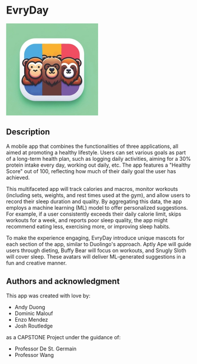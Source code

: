 # EvryDay

![Alt text](Abstracked.jpg)

## Description

A mobile app that combines the functionalities of three applications, all aimed at promoting a healthy lifestyle. Users can set various goals as part of a long-term health plan, such as logging daily activities, aiming for a 30% protein intake every day, working out daily, etc. The app features a "Healthy Score" out of 100, reflecting how much of their daily goal the user has achieved.

This multifaceted app will track calories and macros, monitor workouts (including sets, weights, and rest times used at the gym), and allow users to record their sleep duration and quality. By aggregating this data, the app employs a machine learning (ML) model to offer personalized suggestions. For example, if a user consistently exceeds their daily calorie limit, skips workouts for a week, and reports poor sleep quality, the app might recommend eating less, exercising more, or improving sleep habits.

To make the experience engaging, EvryDay introduce unique mascots for each section of the app, similar to Duolingo's approach. Aptly Ape will guide users through dieting, Buffy Bear will focus on workouts, and Snugly Sloth will cover sleep. These avatars will deliver ML-generated suggestions in a fun and creative manner.

## Authors and acknowledgment

This app was created with love by:

- Andy Duong
- Dominic Malouf
- Enzo Mendez
- Josh Routledge

as a CAPSTONE Project under the guidance of:

- Professor De St. Germain
- Professor Wang

